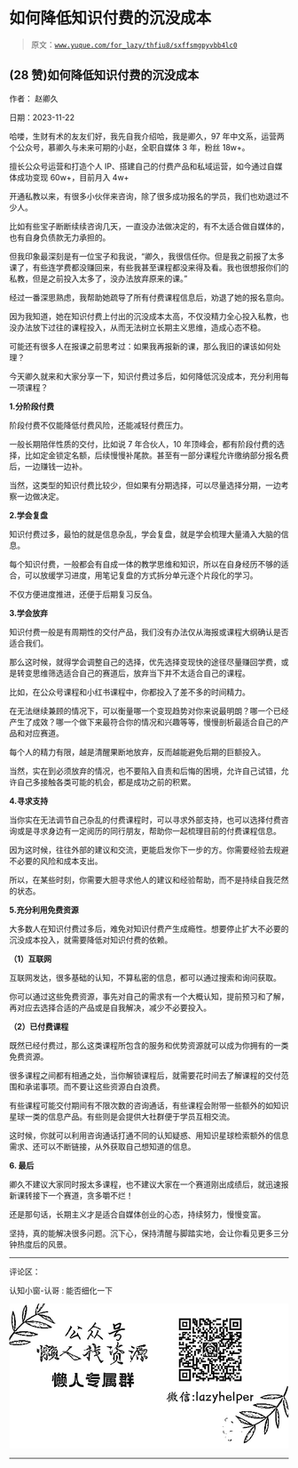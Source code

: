 # 如何降低知识付费的沉没成本

> 原文：[`www.yuque.com/for_lazy/thfiu8/sxffsmgpyvbb4lc0`](https://www.yuque.com/for_lazy/thfiu8/sxffsmgpyvbb4lc0)

## (28 赞)如何降低知识付费的沉没成本

作者： 赵卿久

日期：2023-11-22

哈喽，生财有术的友友们好，我先自我介绍哈，我是卿久，97 年中文系，运营两个公众号，慕卿久与未来可期的小赵，全职自媒体 3 年，粉丝 18w+。

擅长公众号运营和打造个人 IP、搭建自己的付费产品和私域运营，如今通过自媒体成功变现 60w+，目前月入 4w+

开通私教以来，有很多小伙伴来咨询，除了很多成功报名的学员，我们也劝退过不少人。

比如有些宝子断断续续咨询几天，一直没办法做决定的，有不太适合做自媒体的，也有自身负债款无力承担的。

但我印象最深刻是有一位宝子和我说，“卿久，我很信任你。但是我之前报了太多课了，有些连学费都没赚回来，有些我甚至课程都没来得及看。我也很想报你们的私教，但是之前投入太多了，没办法放弃原来的课。”

经过一番深思熟虑，我帮助她疏导了所有付费课程信息后，劝退了她的报名意向。

因为我知道，她在知识付费上付出的沉没成本太高，不仅没精力全心投入私教，也没办法放下过往的课程投入，从而无法树立长期主义思维，造成心态不稳。

可能还有很多人在报课之前思考过：如果我再报新的课，那么我旧的课该如何处理？

今天卿久就来和大家分享一下，知识付费过多后，如何降低沉没成本，充分利用每一项课程？

**1.分阶段付费**

阶段付费不仅能降低付费风险，还能减轻付费压力。

一般长期陪伴性质的交付，比如说 7 年合伙人，10 年顶峰会，都有阶段付费的选择，比如定金锁定名额，后续慢慢补尾款。甚至有一部分课程允许缴纳部分报名费后，一边赚钱一边补。

当然，这类型的知识付费比较少，但如果有分期选择，可以尽量选择分期，一边考察一边做决定。

**2.学会复盘**

知识付费过多，最怕的就是信息杂乱，学会复盘，就是学会梳理大量涌入大脑的信息。

每个知识付费，一般都会有自成一体的教学思维和知识，所以在自身经历不够的适合，可以放缓学习进度，用笔记复盘的方式拆分单元逐个片段化的学习。

不仅方便进度推进，还便于后期复习反刍。

**3.学会放弃**

知识付费一般是有周期性的交付产品，我们没有办法仅从海报或课程大纲确认是否适合我们。

那么这时候，就得学会调整自己的选择，优先选择变现快的途径尽量赚回学费，或是转变思维筛选适合自己的赛道后，放弃当下并不太适合自己的课程。

比如，在公众号课程和小红书课程中，你都投入了差不多的时间精力。

在无法继续兼顾的情况下，可以衡量哪一个变现趋势对你来说最明朗？哪一个已经产生了成效？哪一个做下来最符合你的情况和兴趣等等，慢慢剖析最适合自己的产品和对应赛道。

每个人的精力有限，越是清醒果断地放弃，反而越能避免后期的巨额投入。

当然，实在到必须放弃的情况，也不要陷入自责和后悔的困境，允许自己试错，允许自己多接触各类可能的机会，都是成功之前的积累。

**4.寻求支持**

当你实在无法调节自己杂乱的付费课程时，可以寻求外部支持，也可以选择付费咨询或是寻求身边有一定阅历的同行朋友，帮助你一起梳理目前的付费课程信息。

因为这时候，往往外部的建议和交流，更能启发你下一步的方。你需要经验去规避不必要的风险和成本支出。

所以，在某些时刻，你需要大胆寻求他人的建议和经验帮助，而不是持续自我茫然的状态。

**5.充分利用免费资源**

大多数人在知识付费过多后，难免对知识付费产生成瘾性。想要停止扩大不必要的沉没成本投入，就需要降低对知识付费的依赖。

**（1）互联网**

互联网发达，很多基础的认知，不算私密的信息，都可以通过搜索和询问获取。

你可以通过这些免费资源，事先对自己的需求有一个大概认知，提前预习和了解，再对应去选择合适的产品或是自我解决，减少不必要投入。

**（2）已付费课程**

既然已经付费过，那么这类课程所包含的服务和优势资源就可以成为你拥有的一类免费资源。

很多课程之间都有相通之处，当你解锁课程后，就需要花时间去了解课程的交付范围和承诺事项。而不要让这些资源白白浪费。

有些课程可能交付期间有不限次数的咨询通话，有些课程会附带一些额外的如知识星球一类的信息产品。有些则是会提供大社群便于学员互相交流。

这时候，你就可以利用咨询通话打通不同的认知疑惑、用知识星球检索额外的信息需求、还可以不断链接，从外获取自己想知道的信息。

**6\. 最后**

卿久不建议大家同时报太多课程，也不建议大家在一个赛道刚出成绩后，就迅速报新课转接下一个赛道，贪多嚼不烂！

还是那句话，长期主义才是适合自媒体创业的心态，持续努力，慢慢变富。

坚持，真的能解决很多问题。沉下心，保持清醒与脚踏实地，会让你看见更多三分钟热度后的风景。

* * *

评论区：

认知小窗-认哥 : 能否细化一下

![](img/1c37d505930596d12a88ab23e11aa07a.png)

* * *